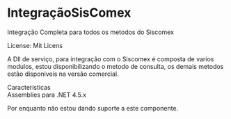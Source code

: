 # IntegraçãoSisComex

Integração Completa para todos os metodos do Siscomex

License: Mit Licens

A Dll de serviço, para integração com o Siscomex é composta de varios modulos, estou disponibilizando o metodo de consulta, os demais metodos estão disponiveis na versão comercial.

Características<br/>
Assemblies para .NET 4.5.x

Por enquanto não estou dando suporte a este componente.
